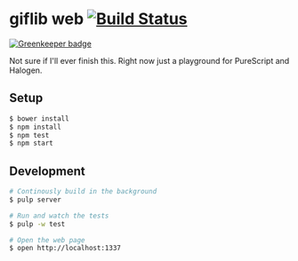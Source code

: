 # giflib web [![Build Status](https://travis-ci.org/passy/giflib.svg?branch=master)](https://travis-ci.org/passy/giflib)

[![Greenkeeper badge](https://badges.greenkeeper.io/passy/giflib.svg)](https://greenkeeper.io/)

Not sure if I'll ever finish this. Right now just a playground for
PureScript and Halogen.

## Setup

```bash
$ bower install
$ npm install
$ npm test
$ npm start
```

## Development

```bash
# Continously build in the background
$ pulp server

# Run and watch the tests
$ pulp -w test

# Open the web page
$ open http://localhost:1337
```
